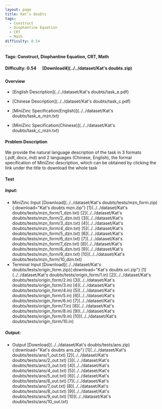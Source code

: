 ```yaml
---
layout: page
title: Kat's doubts
tags:
  - Construct
  - Diophantine Equation
  - CRT
  - Math
difficulty: 0.54
---
```


#### Tags: Construct, Diophantine Equation, CRT, Math
#### Difficulty: 0.54 &nbsp;&nbsp;&nbsp;&nbsp; [Download⬇️](../../dataset/Kat's doubts.zip)
#### Overview
- [English Description](../../dataset/Kat's doubts/task_e.pdf)
- [Chinese Description](../../dataset/Kat's doubts/task_c.pdf)
- [MiniZinc Specification(English)](../../dataset/Kat's doubts/task_e_mzn.txt)

- [MiniZinc Specification(Chinese)](../../dataset/Kat's doubts/task_c_mzn.txt)

#### Problem Description
We provide the natural language description of the task in 3 formats (.pdf,.docx,.md) and 2 languages (Chinese, English), the formal specification of MiniZinc description, which can be obtained by clicking the link under the title to download the whole task
#### Test
##### Input:
- MiniZinc Input [Download](../../dataset/Kat's doubts/tests/mzn_form.zip){:download="Kat's doubts mzn.zip"} [1](../../dataset/Kat's doubts/tests/mzn_form/1_dzn.txt) [2](../../dataset/Kat's doubts/tests/mzn_form/2_dzn.txt) [3](../../dataset/Kat's doubts/tests/mzn_form/3_dzn.txt) [4](../../dataset/Kat's doubts/tests/mzn_form/4_dzn.txt) [5](../../dataset/Kat's doubts/tests/mzn_form/5_dzn.txt) [6](../../dataset/Kat's doubts/tests/mzn_form/6_dzn.txt) [7](../../dataset/Kat's doubts/tests/mzn_form/7_dzn.txt) [8](../../dataset/Kat's doubts/tests/mzn_form/8_dzn.txt) [9](../../dataset/Kat's doubts/tests/mzn_form/9_dzn.txt) [10](../../dataset/Kat's doubts/tests/mzn_form/10_dzn.txt) 
- Terminal Input [Download](../../dataset/Kat's doubts/tests/origin_form.zip){:download="Kat's doubts ori.zip"} [1](../../dataset/Kat's doubts/tests/origin_form/1.in) [2](../../dataset/Kat's doubts/tests/origin_form/2.in) [3](../../dataset/Kat's doubts/tests/origin_form/3.in) [4](../../dataset/Kat's doubts/tests/origin_form/4.in) [5](../../dataset/Kat's doubts/tests/origin_form/5.in) [6](../../dataset/Kat's doubts/tests/origin_form/6.in) [7](../../dataset/Kat's doubts/tests/origin_form/7.in) [8](../../dataset/Kat's doubts/tests/origin_form/8.in) [9](../../dataset/Kat's doubts/tests/origin_form/9.in) [10](../../dataset/Kat's doubts/tests/origin_form/10.in) 

##### Output:
- Output [Download](../../dataset/Kat's doubts/tests/ans.zip){:download="Kat's doubts ans.zip"} [1](../../dataset/Kat's doubts/tests/ans/1_out.txt) [2](../../dataset/Kat's doubts/tests/ans/2_out.txt) [3](../../dataset/Kat's doubts/tests/ans/3_out.txt) [4](../../dataset/Kat's doubts/tests/ans/4_out.txt) [5](../../dataset/Kat's doubts/tests/ans/5_out.txt) [6](../../dataset/Kat's doubts/tests/ans/6_out.txt) [7](../../dataset/Kat's doubts/tests/ans/7_out.txt) [8](../../dataset/Kat's doubts/tests/ans/8_out.txt) [9](../../dataset/Kat's doubts/tests/ans/9_out.txt) [10](../../dataset/Kat's doubts/tests/ans/10_out.txt) 

